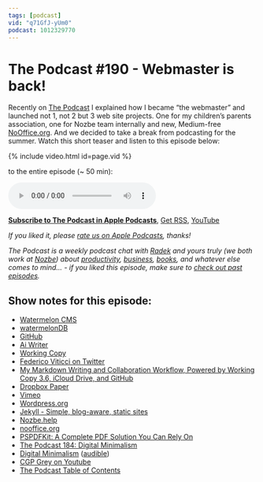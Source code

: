 ```yaml
---
tags: [podcast]
vid: "q71GfJ-yUm0"
podcast: 1012329770
---
```


# The Podcast #190 - Webmaster is back!

Recently on [The Podcast][p] I explained how I became “the webmaster” and launched not 1, not 2 but 3 web site projects. One for my children’s parents association, one for Nozbe team internally and new, Medium-free [NoOffice.org](https://nooffice.org). And we decided to take a break from podcasting for the summer. Watch this short teaser and listen to this episode below:

{% include video.html id=page.vid %}

<!--More-->

 to the entire episode (~ 50 min):

<audio controls>
<source src="https://files.nozbe.com/podcast/190.mp3" type="audio/mpeg">
</audio>

**[Subscribe to The Podcast in Apple Podcasts][i]**, [Get RSS][rss], [YouTube][y]

*If you liked it, please [rate us on Apple Podcasts][i], thanks!*

*The Podcast is a weekly podcast chat with [Radek][r] and yours truly (we both work at [Nozbe][n]) about [productivity](/productivity), [business](/business), [books](/books), and whatever else comes to mind… - if you liked this episode, make sure to [check out past episodes](/podcast).*

## Show notes for this episode:

  * [Watermelon CMS](https://github.com/radex/watermelon)
  * [watermelonDB](https://github.com/Nozbe/WatermelonDB)
  * [GitHub](https://github.com/)
  * [Ai Writer](https://ia.net/writer)
  * [Working Copy](https://workingcopyapp.com/)
  * [Federico Viticci on Twitter](https://twitter.com/viticci)
  * [My Markdown Writing and Collaboration Workflow, Powered by Working Copy 3.6, iCloud Drive, and GitHub](https://www.macstories.net/ios/my-markdown-writing-and-collaboration-workflow-powered-by-working-copy-3-6-icloud-drive-and-github/)
  * [Dropbox Paper](https://www.dropbox.com/paper)
  * [Vimeo](https://vimeo.com/)
  * [Wordpress.org](https://wordpress.org/)
  * [Jekyll - Simple, blog-aware, static sites](https://jekyllrb.com/)
  * [Nozbe.help](https://help.nozbe.com/)
  * [nooffice.org](https://nooffice.org/?gi=ad56dd964996)
  * [PSPDFKit: A Complete PDF Solution You Can Rely On](https://pspdfkit.com/)
  * [The Podcast 184: Digital Minimalism](/podcast-184)
  * [Digital Minimalism](https://www.amazon.com/Digital-Minimalism-Choosing-Focused-Noisy/dp/B07LGDY5PC/) ([audible](https://www.audible.com/pd/Digital-Minimalism-Audiobook/B07LGF8TCJ))
  * [CGP Grey on Youtube](https://www.youtube.com/user/CGPGrey/videos)
  * [The Podcast Table of Contents](https://thepodcast.fm/toc)

[y]: https://michael.gratis/thepodcastyt
[rss]: https://thepodcast.fm/episodes?format=RSS
[e]: /podcast-190

[p]: /podcast
[n]: https://michael.gratis/nozbe
[r]: https://michael.gratis/radex
[i]: https://michael.gratis/thepodcast
[o]: https://michael.gratis/ipadonly

